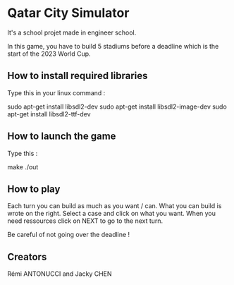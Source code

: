 
# Qatar City Simulator

It's a school projet made in engineer school.

In this game, you have to build 5 stadiums before a deadline which is the start of the 2023 World Cup.


## How to install required libraries

Type this in your linux command :

sudo apt-get install libsdl2-dev
sudo apt-get install libsdl2-image-dev
sudo apt-get install libsdl2-ttf-dev


##  How to launch the game

Type this :

make
./out


## How to play

Each turn you can build as much as you want / can.
What you can build is wrote on the right.
Select a case and click on what you want.
When you need ressources click on NEXT to go to the next turn.

Be careful of not going over the deadline !




## Creators 

Rémi ANTONUCCI and Jacky CHEN